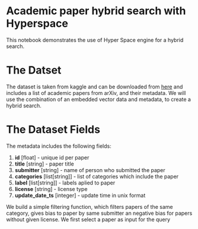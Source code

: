 #  Academic paper hybrid search with Hyperspace
This notebook demonstrates the use of Hyper Space engine for a hybrid search.

# The Datset
The dataset is taken from kaggle and can be downloaded from [here](http://hyperspace-datasets.s3.amazonaws.com/arXiv_data.zip) and includes a list of academic papers from arXiv, and their metadata.
We will use the combination of an embedded vector data and metadata, to create a hybrid search.

# The Dataset Fields
The metadata includes the following fields:


1. **id** [float] - unique id per paper
2. **title** [string] - paper title
3. **submitter** [string] - name of person who submitted the paper
4. **categories** [list[string]] - list of categories which include the paper
5. **label** [list[string]] - labels aplied to paper
6. **license** [string] - license type
7. **update_date_ts** [integer] - update time in unix format

We build a simple filtering function, which filters papers of the same category, gives bias to paper by same submitter an negative bias for papers without given license. We first select a paper as input for the query
